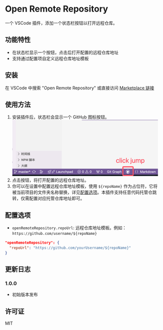 # Open Remote Repository

一个 VSCode 插件，添加一个状态栏按钮以打开远程仓库。

## 功能特性

- 在状态栏显示一个按钮，点击后打开配置的远程仓库地址
- 支持通过配置项自定义远程仓库地址模板

## 安装

在 VSCode 中搜索 "Open Remote Repository" 或直接访问 [Marketplace 链接](https://marketplace.visualstudio.com/)

## 使用方法

1. 安装插件后，状态栏会显示一个 GitHub 图标按钮。
   ![使用指南](/resources/screenshots/guides1.png)
2. 点击按钮，将打开配置的远程仓库地址。
3. 你可以在设置中配置远程仓库地址模板，使用 `${repoName}` 作为占位符，它将被当前项目的文件夹名称替换，详见[配置选项](#配置选项)。本插件支持任意代码托管仓跳转，仅需配置对应托管仓库地址即可。

## <a id="配置选项">配置选项</a>

- `openRemoteRepository.repoUrl`: 远程仓库地址模板。例如：`https://github.com/username/${repoName}`

```json
"openRemoteRepository": {
  "repoUrl": "https://github.com/yourUsername/${repoName}"
}
```

## 更新日志

### 1.0.0

- 初始版本发布

## 许可证

MIT
